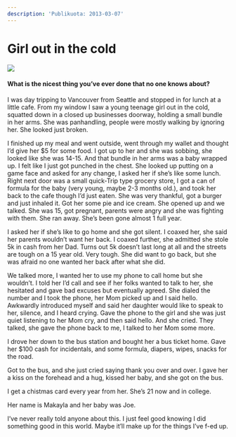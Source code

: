 ```yaml
---
description: 'Publikuota: 2013-03-07'
---
```


# Girl out in the cold

![](../../../.gitbook/assets/brunette-cold-girl-long-hair-sun-sweater-favim.com-46890_large.jpg)

#### What is the nicest thing you’ve ever done that no one knows about?

I was day tripping to Vancouver from Seattle and stopped in for lunch at a little cafe. From my window I saw a young teenage girl out in the cold, squatted down in a closed up businesses doorway, holding a small bundle in her arms. She was panhandling, people were mostly walking by ignoring her. She looked just broken.

I finished up my meal and went outside, went through my wallet and thought I’d give her $5 for some food. I got up to her and she was sobbing, she looked like she was 14-15. And that bundle in her arms was a baby wrapped up. I felt like I just got punched in the chest. She looked up putting on a game face and asked for any change, I asked her if she’s like some lunch. Right next door was a small quick-Trip type grocery store, I got a can of formula for the baby \(very young, maybe 2-3 months old.\), and took her back to the cafe though I’d just eaten. She was very thankful, got a burger and just inhaled it. Got her some pie and ice cream. She opened up and we talked. She was 15, got pregnant, parents were angry and she was fighting with them. She ran away. She’s been gone almost 1 full year.

I asked her if she’s like to go home and she got silent. I coaxed her, she said her parents wouldn’t want her back. I coaxed further, she admitted she stole 5k in cash from her Dad. Turns out 5k doesn’t last long at all and the streets are tough on a 15 year old. Very tough. She did want to go back, but she was afraid no one wanted her back after what she did.

We talked more, I wanted her to use my phone to call home but she wouldn’t. I told her I’d call and see if her folks wanted to talk to her, she hesitated and gave bad excuses but eventually agreed. She dialed the number and I took the phone, her Mom picked up and I said hello. Awkwardly introduced myself and said her daughter would like to speak to her, silence, and I heard crying. Gave the phone to the girl and she was just quiet listening to her Mom cry, and then said hello. And she cried. They talked, she gave the phone back to me, I talked to her Mom some more.

I drove her down to the bus station and bought her a bus ticket home. Gave her $100 cash for incidentals, and some formula, diapers, wipes, snacks for the road.

Got to the bus, and she just cried saying thank you over and over. I gave her a kiss on the forehead and a hug, kissed her baby, and she got on the bus.

I get a chistmas card every year from her. She’s 21 now and in college.

Her name is Makayla and her baby was Joe.

I’ve never really told anyone about this. I just feel good knowing I did something good in this world. Maybe it’ll make up for the things I’ve f-ed up.

